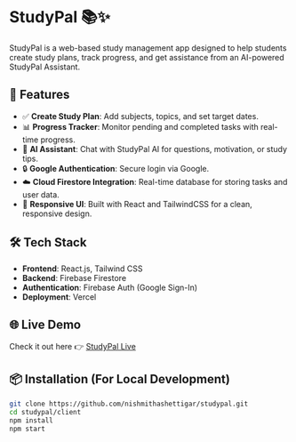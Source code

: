 # StudyPal 📚✨

StudyPal is a web-based study management app designed to help students create study plans, track progress, and get assistance from an AI-powered StudyPal Assistant.

## 🚀 Features

- ✅ **Create Study Plan**: Add subjects, topics, and set target dates.
- 📊 **Progress Tracker**: Monitor pending and completed tasks with real-time progress.
- 🤖 **AI Assistant**: Chat with StudyPal AI for questions, motivation, or study tips.
- 🔒 **Google Authentication**: Secure login via Google.
- ☁️ **Cloud Firestore Integration**: Real-time database for storing tasks and user data.
- 🎨 **Responsive UI**: Built with React and TailwindCSS for a clean, responsive design.

## 🛠️ Tech Stack

- **Frontend**: React.js, Tailwind CSS
- **Backend**: Firebase Firestore
- **Authentication**: Firebase Auth (Google Sign-In)
- **Deployment**: Vercel

## 🌐 Live Demo

Check it out here 👉 [StudyPal Live](https://studypal-henna.vercel.app/)

## 📦 Installation (For Local Development)

```bash
git clone https://github.com/nishmithashettigar/studypal.git
cd studypal/client
npm install
npm start
